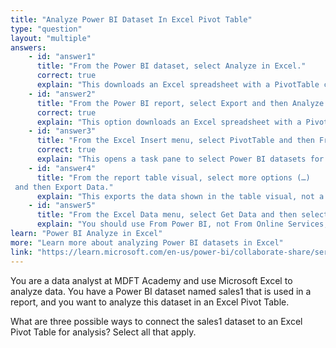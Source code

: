 ```yaml
---
title: "Analyze Power BI Dataset In Excel Pivot Table"
type: "question"
layout: "multiple"
answers:
    - id: "answer1"
      title: "From the Power BI dataset, select Analyze in Excel."
      correct: true
      explain: "This downloads an Excel spreadsheet with a PivotTable connected to the Power BI dataset."
    - id: "answer2"
      title: "From the Power BI report, select Export and then Analyze in Excel."
      correct: true
      explain: "This option downloads an Excel spreadsheet with a PivotTable connected to the dataset."
    - id: "answer3"
      title: "From the Excel Insert menu, select PivotTable and then From Power BI."
      correct: true
      explain: "This opens a task pane to select Power BI datasets for use in a PivotTable."
    - id: "answer4"
      title: "From the report table visual, select more options (…)
 and then Export Data."
      explain: "This exports the data shown in the table visual, not a live connection to the dataset."
    - id: "answer5"
      title: "From the Excel Data menu, select Get Data and then select From Online Services."
      explain: "You should use From Power BI, not From Online Services, to connect to Power BI datasets."
learn: "Power BI Analyze in Excel"
more: "Learn more about analyzing Power BI datasets in Excel"
link: "https://learn.microsoft.com/en-us/power-bi/collaborate-share/service-analyze-in-excel"
---
```

You are a data analyst at MDFT Academy and use Microsoft Excel to analyze data. You have a Power BI dataset named sales1 that is used in a report, and you want to analyze this dataset in an Excel Pivot Table.

What are three possible ways to connect the sales1 dataset to an Excel Pivot Table for analysis? Select all that apply.
